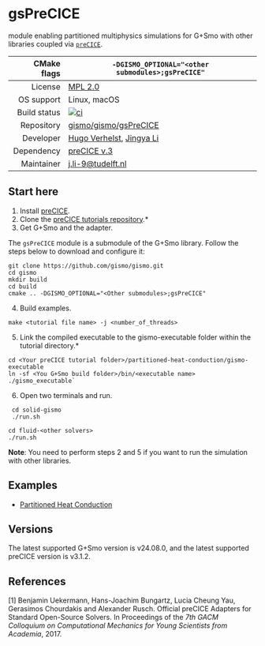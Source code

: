 # gsPreCICE
 module enabling partitioned multiphysics simulations for G+Smo with other libraries coupled via [`preCICE`](https://precice.org).

|CMake flags|```-DGISMO_OPTIONAL="<other submodules>;gsPreCICE"```|
|--:|---|
|License|[MPL 2.0](https://www.mozilla.org/en-US/MPL/2.0/)|
|OS support|Linux, macOS|
|Build status|[![ci](https://github.com/gismo/gsPreCICE/actions/workflows/ci.yml/badge.svg)](https://github.com/gismo/gsPreCICE/actions/workflows/ci.yml)|
|Repository|[gismo/gismo/gsPreCICE](https://github.com/gismo/gsPreCICE)|
|Developer|[Hugo Verhelst](https://github.com/hverhelst), [Jingya Li](https://github.com/Crazy-Rich-Meghan) |
|Dependency|[preCICE v.3](https://github.com/gismo/gsPreCICE)|
|Maintainer|[j.li-9@tudelft.nl](mailto:j.li-9@tudelft.nl)|

## Start here

1. Install [preCICE](https://precice.org/quickstart.html).
2. Clone the [preCICE tutorials repository](https://github.com/precice/tutorials).* 
3. Get G+Smo and the adapter. 

The `gsPreCICE` module is a submodule of the G+Smo library. Follow the steps below to download and configure it:
```
git clone https://github.com/gismo/gismo.git
cd gismo
mkdir build
cd build
cmake .. -DGISMO_OPTIONAL="<Other submodules>;gsPreCICE"
```

4. Build examples.
```
make <tutorial file name> -j <number_of_threads>
```
5. Link the compiled executable to the gismo-executable folder within the tutorial directory.*
```
cd <Your preCICE tutorial folder>/partitioned-heat-conduction/gismo-executable
ln -sf <You G+Smo build folder>/bin/<executable name> ./gismo_executable`
```
6. Open two terminals and run.
```
 cd solid-gismo
 ./run.sh
```

```
cd fluid-<other solvers>
./run.sh
```


**Note**: You need to perform steps 2 and 5 if you want to run the simulation with other libraries.

## Examples
- [Partitioned Heat Conduction](examples/partitioned-heat-conduction/README.md)

## Versions

The latest supported G+Smo version is v24.08.0, and the latest supported preCICE version is v3.1.2.

## References

[1] Benjamin Uekermann, Hans-Joachim Bungartz, Lucia Cheung Yau, Gerasimos Chourdakis and Alexander Rusch. Official preCICE Adapters for Standard Open-Source Solvers. In Proceedings of the _7th GACM Colloquium on Computational Mechanics for Young Scientists from Academia_, 2017.
